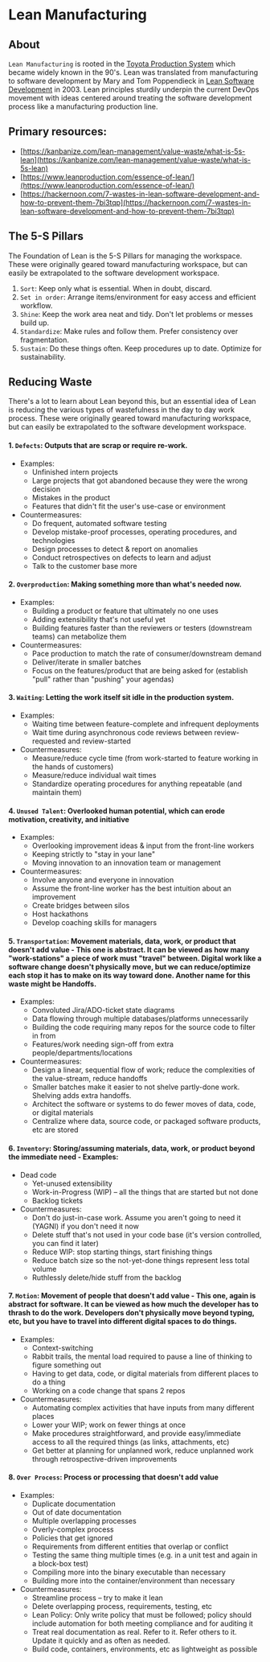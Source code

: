 # Lean Manufacturing

## About

`Lean Manufacturing` is rooted in the [Toyota Production System](https://www.lean.org/lexicon-terms/toyota-production-system/) which became widely known in the 90's. Lean was translated from manufacturing to software development by Mary and Tom Poppendieck in [Lean Software Development](https://www.amazon.com/Lean-Software-Development-Agile-Toolkit/dp/0321) in 2003. Lean principles sturdily underpin the current DevOps movement with ideas centered around treating the software development process like a manufacturing production line.

## Primary resources:

- [https://kanbanize.com/lean-management/value-waste/what-is-5s-lean](https://kanbanize.com/lean-management/value-waste/what-is-5s-lean)
- [https://www.leanproduction.com/essence-of-lean/](https://www.leanproduction.com/essence-of-lean/)
- [https://hackernoon.com/7-wastes-in-lean-software-development-and-how-to-prevent-them-7bi3tqp](https://hackernoon.com/7-wastes-in-lean-software-development-and-how-to-prevent-them-7bi3tqp)

## The 5-S Pillars

The Foundation of Lean is the 5-S Pillars for managing the workspace. These were originally geared toward manufacturing workspace, but can easily be extrapolated to the software development workspace.

1. `Sort`: Keep only what is essential.  When in doubt, discard.
2. `Set in order`: Arrange items/environment for easy access and efficient workflow.
3. `Shine`: Keep the work area neat and tidy.  Don't let problems or messes build up.
4. `Standardize`: Make rules and follow them.  Prefer consistency over fragmentation.
5. `Sustain`: Do these things often.  Keep procedures up to date.  Optimize for sustainability.

## Reducing Waste

There's a lot to learn about Lean beyond this, but an essential idea of Lean is reducing the various types of wastefulness in the day to day work process. These were originally geared toward manufacturing workspace, but can easily be extrapolated to the software development workspace.

#### 1. `Defects`: Outputs that are scrap or require re-work.

  - Examples:
    - Unfinished intern projects
    - Large projects that got abandoned because they were the wrong decision
    - Mistakes in the product
    - Features that didn't fit the user's use-case or environment
  - Countermeasures:
    - Do frequent, automated software testing
    - Develop mistake-proof processes, operating procedures, and technologies
    - Design processes to detect & report on anomalies
    - Conduct retrospectives on defects to learn and adjust
    - Talk to the customer base more

#### 2. `Overproduction`: Making something more than what's needed now.

  - Examples:
    - Building a product or feature that ultimately no one uses
    - Adding extensibility that's not useful yet
    - Building features faster than the reviewers or testers (downstream teams) can metabolize them
  - Countermeasures:
    - Pace production to match the rate of consumer/downstream demand
    - Deliver/iterate in smaller batches
    - Focus on the features/product that are being asked for (establish "pull" rather than "pushing" your agendas)

#### 3. `Waiting`: Letting the work itself sit idle in the production system.

  - Examples:
    - Waiting time between feature-complete and infrequent deployments
    - Wait time during asynchronous code reviews between review-requested and review-started
  - Countermeasures:
    - Measure/reduce cycle time (from work-started to feature working in the hands of customers)
    - Measure/reduce individual wait times
    - Standardize operating procedures for anything repeatable (and maintain them)

#### 4. `Unused Talent`: Overlooked human potential, which can erode motivation, creativity, and initiative

  - Examples:
    - Overlooking improvement ideas & input from the front-line workers
    - Keeping strictly to "stay in your lane"
    - Moving innovation to an innovation team or management
  - Countermeasures:
    - Involve anyone and everyone in innovation
    - Assume the front-line worker has the best intuition about an improvement
    - Create bridges between silos
    - Host hackathons
    - Develop coaching skills for managers

#### 5. `Transportation`: Movement materials, data, work, or product that doesn't add value - This one is abstract. It can be viewed as how many "work-stations" a piece of work must "travel" between. Digital work like a software change doesn't physically move, but we can reduce/optimize each stop it has to make on its way toward done.  Another name for this waste might be Handoffs.

  - Examples:
    - Convoluted Jira/ADO-ticket state diagrams
    - Data flowing through multiple databases/platforms unnecessarily
    - Building the code requiring many repos for the source code to filter in from
    - Features/work needing sign-off from extra people/departments/locations
  - Countermeasures:
    - Design a linear, sequential flow of work; reduce the complexities of the value-stream, reduce handoffs
    - Smaller batches make it easier to not shelve partly-done work.  Shelving adds extra handoffs.
    - Architect the software or systems to do fewer moves of data, code, or digital materials
    - Centralize where data, source code, or packaged software products, etc are stored

#### 6. `Inventory`: Storing/assuming materials, data, work, or product beyond the immediate need  - Examples:

  - Dead code
    - Yet-unused extensibility
    - Work-in-Progress (WIP) – all the things that are started but not done
    - Backlog tickets
  - Countermeasures:
    - Don't do just-in-case work.  Assume you aren't going to need it (YAGNI) if you don't need it now
    - Delete stuff that's not used in your code base (it's version controlled, you can find it later)
    - Reduce WIP: stop starting things, start finishing things
    - Reduce batch size so the not-yet-done things represent less total volume
    - Ruthlessly delete/hide stuff from the backlog

#### 7. `Motion`: Movement of people that doesn't add value - This one, again is abstract for software. It can be viewed as how much the developer has to thrash to do the work. Developers don't physically move beyond typing, etc, but you have to travel into different digital spaces to do things.

  - Examples:
    - Context-switching
    - Rabbit trails, the mental load required to pause a line of thinking to figure something out
    - Having to get data, code, or digital materials from different places to do a thing
    - Working on a code change that spans 2 repos
  - Countermeasures:
    - Automating complex activities that have inputs from many different places
    - Lower your WIP; work on fewer things at once
    - Make procedures straightforward, and provide easy/immediate access to all the required things (as links, attachments, etc)
    - Get better at planning for unplanned work, reduce unplanned work through retrospective-driven improvements 

#### 8. `Over Process`: Process or processing that doesn't add value

  - Examples:
    - Duplicate documentation
    - Out of date documentation
    - Multiple overlapping processes
    - Overly-complex process
    - Policies that get ignored
    - Requirements from different entities that overlap or conflict
    - Testing the same thing multiple times (e.g. in a unit test and again in a block-box test)
    - Compiling more into the binary executable than necessary
    - Building more into the container/environment than necessary
  - Countermeasures:
    - Streamline process – try to make it lean
    - Delete overlapping process, requirements, testing, etc
    - Lean Policy: Only write policy that must be followed; policy should include automation for both meeting compliance and for auditing it
    - Treat real documentation as real.  Refer to it.  Refer others to it.  Update it quickly and as often as needed.
    - Build code, containers, environments, etc as lightweight as possible
